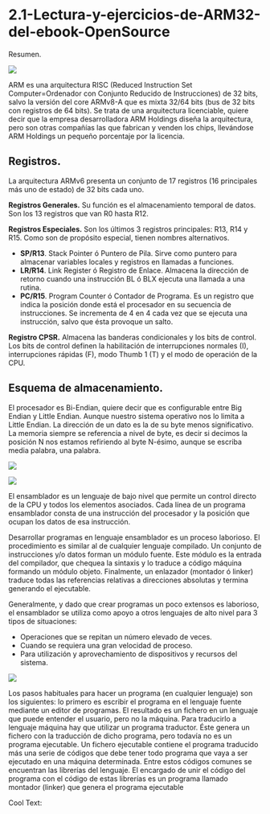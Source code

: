 # 2.1-Lectura-y-ejercicios-de-ARM32-del-ebook-OpenSource
Resumen.

![](https://images.cooltext.com/5474803.png)

ARM es una arquitectura RISC (Reduced Instruction Set Computer=Ordenador con Conjunto Reducido de Instrucciones) de 32 bits, salvo la versión del core ARMv8-A que es mixta 32/64 bits (bus de 32 bits con registros de 64 bits). Se trata de una arquitectura licenciable, quiere decir que la empresa desarrolladora ARM Holdings diseña la arquitectura, pero son otras compañías las que fabrican y venden los chips, llevándose ARM Holdings un pequeño porcentaje por la licencia.

## Registros.
La arquitectura ARMv6 presenta un conjunto de 17 registros (16 principales más uno de estado) de 32 bits cada uno.

**Registros Generales.**
Su función es el almacenamiento temporal de datos. Son los 13 registros que van R0 hasta R12.

**Registros Especiales.**
Son los últimos 3 registros principales: R13, R14 y R15.
Como son de propósito especial, tienen nombres alternativos.
  * **SP/R13**. Stack Pointer ó Puntero de Pila. Sirve como puntero para almacenar variables locales y registros en llamadas a funciones.
  * **LR/R14**. Link Register ó Registro de Enlace. Almacena la dirección de
  retorno cuando una instrucción BL ó BLX ejecuta una llamada a una
  rutina.
  * **PC/R15**. Program Counter ó Contador de Programa. Es un registro que
  indica la posición donde está el procesador en su secuencia de instrucciones. Se incrementa de 4 en 4 cada vez que se ejecuta una instrucción,
  salvo que ésta provoque un salto.
  
**Registro CPSR.**
Almacena las banderas condicionales y los bits de control. Los
bits de control definen la habilitación de interrupciones normales (I), interrupciones rápidas (F), modo Thumb 1
(T) y el modo de operación de la CPU.

## Esquema de almacenamiento.

El procesador es Bi-Endian, quiere decir que es configurable entre Big Endian y
Little Endian. Aunque nuestro sistema operativo nos lo limita a Little Endian.
La dirección de un dato es la de su byte menos significativo. La memoria siempre se
referencia a nivel de byte, es decir si decimos la posición N nos estamos refiriendo
al byte N-ésimo, aunque se escriba media palabra, una palabra.

![](https://github.com/FernandoOliva18212205/2.1-Lectura-y-ejercicios-de-ARM32-del-ebook-OpenSource/blob/main/Imagenes/Imagen1Memoria.PNG)

![](https://images.cooltext.com/5474860.png)

El ensamblador es un lenguaje de bajo nivel que permite un control directo de
la CPU y todos los elementos asociados. Cada línea de un programa ensamblador
consta de una instrucción del procesador y la posición que ocupan los datos de esa
instrucción.

Desarrollar programas en lenguaje ensamblador es un proceso laborioso. El procedimiento es similar al de cualquier lenguaje compilado. Un conjunto de instrucciones
y/o datos forman un módulo fuente. Este módulo es la entrada del compilador, que
chequea la sintaxis y lo traduce a código máquina formando un módulo objeto. Finalmente, un enlazador (montador ó linker) traduce todas las referencias relativas a
direcciones absolutas y termina generando el ejecutable.

Generalmente, y dado que crear programas un poco extensos es laborioso, el
ensamblador se utiliza como apoyo a otros lenguajes de alto nivel para 3 tipos de
situaciones:
* Operaciones que se repitan un número elevado de veces.
* Cuando se requiera una gran velocidad de proceso.
* Para utilización y aprovechamiento de dispositivos y recursos del sistema.

![](https://images.cooltext.com/5474870.png)

Los pasos habituales para hacer un programa (en cualquier lenguaje) son los
siguientes: lo primero es escribir el programa en el lenguaje fuente mediante un editor de programas. El resultado es un fichero en un lenguaje que puede entender el
usuario, pero no la máquina. Para traducirlo a lenguaje máquina hay que utilizar
un programa traductor. Éste genera un fichero con la traducción de dicho programa,
pero todavía no es un programa ejecutable. Un fichero ejecutable contiene el programa traducido más una serie de códigos que debe tener todo programa que vaya a ser
ejecutado en una máquina determinada. Entre estos códigos comunes se encuentran
las librerías del lenguaje. El encargado de unir el código del programa con el código
de estas librerías es un programa llamado montador (linker) que genera el programa
ejecutable 


<a href="http://cooltext.com" target="_top"><img src="https://cooltext.com/images/ct_pixel.gif" width="80" height="15" alt="Cool Text: Logo and Graphics Generator" border="0" /></a>
